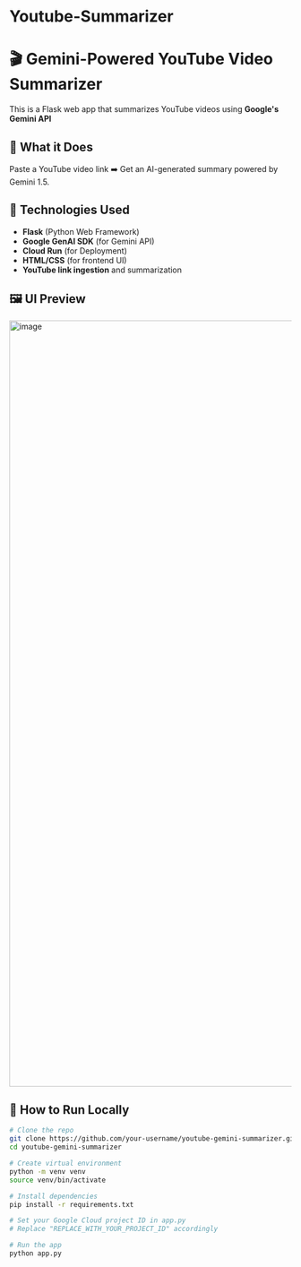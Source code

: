 # Youtube-Summarizer
# 🎬 Gemini-Powered YouTube Video Summarizer

This is a Flask web app that summarizes YouTube videos using **Google's Gemini API**
## 📌 What it Does

Paste a YouTube video link ➡️ Get an AI-generated summary powered by Gemini 1.5.

## 🧰 Technologies Used

- **Flask** (Python Web Framework)
- **Google GenAI SDK** (for Gemini API)
- **Cloud Run** (for Deployment)
- **HTML/CSS** (for frontend UI)
- **YouTube link ingestion** and summarization

## 🖼️ UI Preview

<img width="2818" height="1368" alt="image" src="https://github.com/user-attachments/assets/525305ff-0dcd-486a-a1a1-b46082822570" />


## 🚀 How to Run Locally

```bash
# Clone the repo
git clone https://github.com/your-username/youtube-gemini-summarizer.git
cd youtube-gemini-summarizer

# Create virtual environment
python -m venv venv
source venv/bin/activate

# Install dependencies
pip install -r requirements.txt

# Set your Google Cloud project ID in app.py
# Replace "REPLACE_WITH_YOUR_PROJECT_ID" accordingly

# Run the app
python app.py
